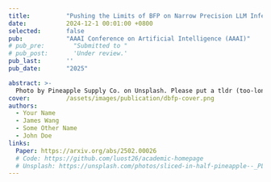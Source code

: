 ```yaml
---
title:          "Pushing the Limits of BFP on Narrow Precision LLM Inference"
date:           2024-12-1 00:01:00 +0800
selected:       false
pub:            "AAAI Conference on Artificial Intelligence (AAAI)"
# pub_pre:        "Submitted to "
# pub_post:       'Under review.'
pub_last:       ''
pub_date:       "2025"

abstract: >-
  Photo by Pineapple Supply Co. on Unsplash. Please put a tldr (too-long-didnt-read, 1~2 sentences) of your publication here. It is not recommended to put the actual abstract here because it is usually too long to fit in. $\LaTeX$ is supported. $a=b+c$.
cover:          /assets/images/publication/dbfp-cover.png
authors:
  - Your Name
  - James Wang
  - Some Other Name
  - John Doe
links:
  Paper: https://arxiv.org/abs/2502.00026
  # Code: https://github.com/luost26/academic-homepage
  # Unsplash: https://unsplash.com/photos/sliced-in-half-pineapple--_PLJZmHZzk
---
```

